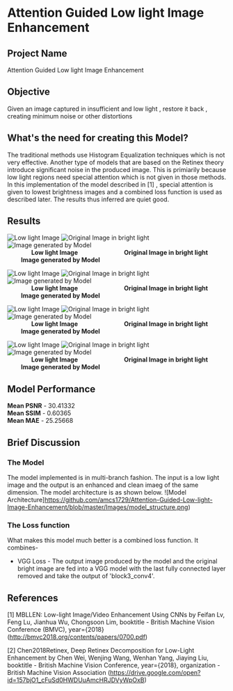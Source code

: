 # Attention Guided Low light Image Enhancement

## Project Name
Attention Guided Low light Image Enhancement

## Objective

Given an image captured in insufficient and low light , restore it back , creating minimum noise or other distortions

## What's the need for creating this Model?
The traditional methods use Histogram Equalization techniques which is not very effective. Another type of models that are based on the Retinex theory introduce significant noise in the produced image. This is primiarily because low light regions need special attention which is not given in those methods. In this implementation of the model described in [1] , special attention is given to lowest brightness images and a combined loss function is used as described later. The results thus inferred are quiet good.


## Results

![Low light Image](https://github.com/amcs1729/Attention-Guided-Low-light-Image-Enhancement/blob/master/Images/Results/download.png)
![Original Image in bright light](https://github.com/amcs1729/Attention-Guided-Low-light-Image-Enhancement/blob/master/Images/Results/download%20(1).png)
![Image generated by Model](https://github.com/amcs1729/Attention-Guided-Low-light-Image-Enhancement/blob/master/Images/Results/download%20(2).png)                                  
&nbsp; &nbsp; &nbsp; &nbsp; &nbsp; &nbsp; &nbsp; **Low light Image** &nbsp; &nbsp;  &nbsp;  &nbsp; &nbsp; &nbsp;  &nbsp; &nbsp; &nbsp; &nbsp;  &nbsp; &nbsp; &nbsp; **Original Image in bright light**&nbsp; &nbsp; &nbsp; &nbsp; &nbsp; &nbsp; &nbsp; &nbsp; &nbsp; **Image generated by Model**

![Low light Image](https://github.com/amcs1729/Attention-Guided-Low-light-Image-Enhancement/blob/master/Images/Results/download%20(3).png)
![Original Image in bright light](https://github.com/amcs1729/Attention-Guided-Low-light-Image-Enhancement/blob/master/Images/Results/download%20(4).png)
![Image generated by Model](https://github.com/amcs1729/Attention-Guided-Low-light-Image-Enhancement/blob/master/Images/Results/download%20(5).png)                                  
&nbsp; &nbsp; &nbsp; &nbsp; &nbsp; &nbsp; &nbsp; **Low light Image** &nbsp; &nbsp;  &nbsp;  &nbsp; &nbsp; &nbsp;  &nbsp; &nbsp; &nbsp; &nbsp;  &nbsp; &nbsp; &nbsp; **Original Image in bright light**&nbsp; &nbsp; &nbsp; &nbsp; &nbsp; &nbsp; &nbsp; &nbsp; &nbsp; **Image generated by Model**

![Low light Image](https://github.com/amcs1729/Attention-Guided-Low-light-Image-Enhancement/blob/master/Images/Results/download%20(6).png)
![Original Image in bright light](https://github.com/amcs1729/Attention-Guided-Low-light-Image-Enhancement/blob/master/Images/Results/download%20(7).png)
![Image generated by Model](https://github.com/amcs1729/Attention-Guided-Low-light-Image-Enhancement/blob/master/Images/Results/download%20(8).png)                                  
&nbsp; &nbsp; &nbsp; &nbsp; &nbsp; &nbsp; &nbsp; **Low light Image** &nbsp; &nbsp;  &nbsp;  &nbsp; &nbsp; &nbsp;  &nbsp; &nbsp; &nbsp; &nbsp;  &nbsp; &nbsp; &nbsp; **Original Image in bright light**&nbsp; &nbsp; &nbsp; &nbsp; &nbsp; &nbsp; &nbsp; &nbsp; &nbsp; **Image generated by Model**

![Low light Image](https://github.com/amcs1729/Attention-Guided-Low-light-Image-Enhancement/blob/master/Images/Results/download%20(9).png)
![Original Image in bright light](https://github.com/amcs1729/Attention-Guided-Low-light-Image-Enhancement/blob/master/Images/Results/download%20(10).png)
![Image generated by Model](https://github.com/amcs1729/Attention-Guided-Low-light-Image-Enhancement/blob/master/Images/Results/download%20(11).png)                                  
&nbsp; &nbsp; &nbsp; &nbsp; &nbsp; &nbsp; &nbsp; **Low light Image** &nbsp; &nbsp;  &nbsp;  &nbsp; &nbsp; &nbsp;  &nbsp; &nbsp; &nbsp; &nbsp;  &nbsp; &nbsp; &nbsp; **Original Image in bright light**&nbsp; &nbsp; &nbsp; &nbsp; &nbsp; &nbsp; &nbsp; &nbsp; &nbsp; **Image generated by Model**

## Model Performance
**Mean PSNR**  -  30.41332\
**Mean SSIM**  -   0.60365\
**Mean MAE**   -  25.25668

## Brief Discussion 

### The Model
The model implemented is in multi-branch fashion. The input is a low light image and the output is an enhanced and clean imaeg of the same dimension.
The model architecture is as shown below.
![Model Architecture]https://github.com/amcs1729/Attention-Guided-Low-light-Image-Enhancement/blob/master/Images/model_structure.png)

### The Loss function
What makes this model much better is a combined loss function. It combines-
* VGG Loss - The output image produced by the model and the original bright image are fed into a VGG model with the last fully connected layer removed and take the output of 'block3_conv4'.


## References
<a id="1">[1]</a> 
MBLLEN: Low-light Image/Video Enhancement Using CNNs by
 Feifan Lv, Feng Lu, Jianhua Wu, Chongsoon Lim,
 booktitle - British Machine Vision Conference (BMVC),
 year={2018}
 (http://bmvc2018.org/contents/papers/0700.pdf)
 
 <a id="2">[2]</a>
 Chen2018Retinex,
 Deep Retinex Decomposition for Low-Light Enhancement by 
 Chen Wei, Wenjing Wang, Wenhan Yang, Jiaying Liu,
 booktitle - British Machine Vision Conference,
 year={2018},
 organization - British Machine Vision Association
(https://drive.google.com/open?id=157bjO1_cFuSd0HWDUuAmcHRJDVyWpOxB)
